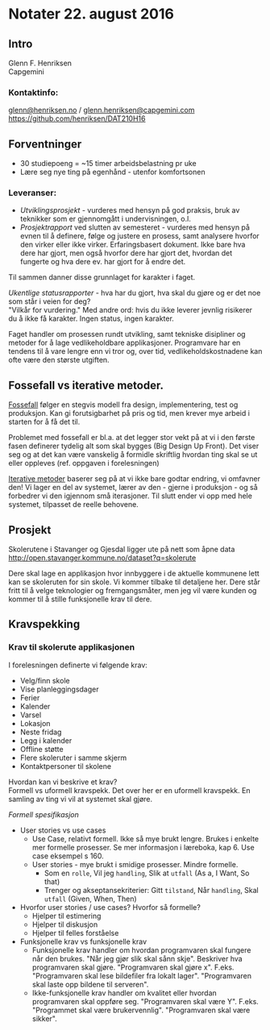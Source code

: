 # Notater 22. august 2016

## Intro

Glenn F. Henriksen   
Capgemini

### Kontaktinfo:  
glenn@henriksen.no / glenn.henriksen@capgemini.com  
https://github.com/henriksen/DAT210H16


## Forventninger

* 30 studiepoeng = ~15 timer arbeidsbelastning pr uke
* Lære seg nye ting på egenhånd - utenfor komfortsonen
	

### Leveranser: 
* *Utviklingsprosjekt* - vurderes med hensyn på god praksis, bruk av teknikker som er gjennomgått i undervisningen, o.l.  
* *Prosjektrapport* ved slutten av semesteret - vurderes med hensyn på evnen til å definere, følge og justere en prosess, samt analysere hvorfor den virker eller ikke virker. Erfaringsbasert dokument. Ikke bare hva dere har gjort, men også hvorfor dere har gjort det, hvordan det fungerte og hva dere ev. har gjort for å endre det. 

Til sammen danner disse grunnlaget for karakter i faget.

*Ukentlige statusrapporter* - hva har du gjort, hva skal du gjøre og er det noe som står i veien for deg?  
"Vilkår for vurdering." Med andre ord: hvis du ikke leverer jevnlig risikerer du å ikke få karakter.  Ingen status, ingen karakter.

Faget handler om prosessen rundt utvikling, samt tekniske disipliner og metoder for å lage vedlikeholdbare applikasjoner. Programvare har en tendens til å vare lengre enn vi tror og, over tid, vedlikeholdskostnadene kan ofte være den største utgiften. 

## Fossefall vs iterative metoder. 

[Fossefall](https://en.wikipedia.org/wiki/Waterfall_model) følger en stegvis modell fra design, implementering, test og produksjon. Kan gi forutsigbarhet på pris og tid, men krever mye arbeid i starten for å få det til. 

Problemet med fossefall er bl.a. at det legger stor vekt på at vi i den første fasen definerer tydelig alt som skal bygges (Big Design Up Front). Det viser seg og at det kan være vanskelig å formidle skriftlig hvordan ting skal se ut eller oppleves (ref. oppgaven i forelesningen)

[Iterative metoder](https://en.wikipedia.org/wiki/Iterative_and_incremental_development) baserer seg på at vi ikke bare godtar endring, vi omfavner den! Vi lager en del av systemet, lærer av den - gjerne i produksjon - og så forbedrer vi den igjennom små iterasjoner. Til slutt ender vi opp med hele systemet, tilpasset de reelle behovene. 

## Prosjekt

Skolerutene i Stavanger og Gjesdal ligger ute på nett som åpne data   
http://open.stavanger.kommune.no/dataset?q=skolerute 

Dere skal lage en applikasjon hvor innbyggere i de aktuelle kommunene lett kan se skoleruten for sin skole. Vi kommer tilbake til detaljene her. 
Dere står fritt til å velge teknologier og fremgangsmåter, men jeg vil være kunden og kommer til å stille funksjonelle krav til dere. 


## Kravspekking

### Krav til skolerute applikasjonen

I forelesningen definerte vi følgende krav: 
* Velg/finn skole
* Vise planleggingsdager
* Ferier
* Kalender
* Varsel
* Lokasjon
* Neste fridag
* Legg i kalender
* Offline støtte
* Flere skoleruter i samme skjerm
* Kontaktpersoner til skolene

Hvordan kan vi beskrive et krav?  
Formell vs uformell kravspekk. Det over her er en uformell kravspekk. En samling av ting vi vil at systemet skal gjøre. 
			
*Formell spesifikasjon* 

* User stories vs use cases
  * Use Case, relativt formell. Ikke så mye brukt lengre. Brukes i enkelte mer formelle prosesser. Se mer informasjon i læreboka, kap 6. Use case eksempel s 160. 
  * User stories - mye brukt i smidige prosesser. Mindre formelle.
    * Som en `rolle`, Vil jeg `handling`, Slik at `utfall` (As a, I Want, So that)
	* Trenger og akseptansekriterier: Gitt `tilstand`, Når `handling`, Skal `utfall` (Given, When, Then)
* Hvorfor user stories / use cases? Hvorfor så formelle?
  * Hjelper til estimering
  * Hjelper til diskusjon
  * Hjelper til felles forståelse
* Funksjonelle krav vs funksjonelle krav
  * Funksjonelle krav handler om hvordan programvaren skal fungere når den brukes. "Når jeg gjør slik skal sånn skje". Beskriver hva programvaren skal gjøre. "Programvaren skal gjøre x". F.eks. "Programvaren skal lese bildefiler fra lokalt lager". "Programvaren skal laste opp bildene til serveren". 
  * Ikke-funksjonelle krav handler om kvalitet eller hvordan programvaren skal oppføre seg. "Programvaren skal være Y". F.eks. "Programmet skal være brukervennlig". "Programvaren skal være sikker". 


